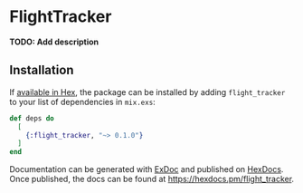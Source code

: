 # FlightTracker

**TODO: Add description**

## Installation

If [available in Hex](https://hex.pm/docs/publish), the package can be installed
by adding `flight_tracker` to your list of dependencies in `mix.exs`:

```elixir
def deps do
  [
    {:flight_tracker, "~> 0.1.0"}
  ]
end
```

Documentation can be generated with [ExDoc](https://github.com/elixir-lang/ex_doc)
and published on [HexDocs](https://hexdocs.pm). Once published, the docs can
be found at <https://hexdocs.pm/flight_tracker>.

